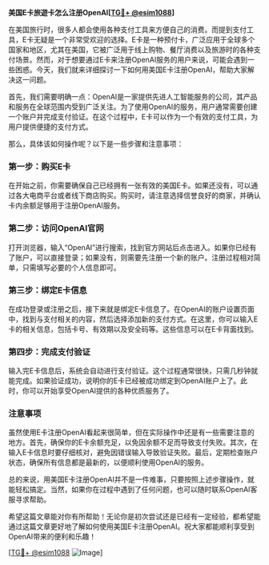 **美国E卡旅遊卡怎么注册OpenAI[[TG💪+ @esim1088](https://t.me/s/esim1088)]**

在美国旅行时，很多人都会使用各种支付工具来方便自己的消费。而提到支付工具，E卡无疑是一个非常受欢迎的选择。E卡是一种预付卡，广泛应用于全球多个国家和地区，尤其在美国，它被广泛用于线上购物、餐厅消费以及旅游时的各种支付场景。然而，对于想要通过E卡来注册OpenAI服务的用户来说，可能会遇到一些困惑。今天，我们就来详细探讨一下如何用美国E卡注册OpenAI，帮助大家解决这一问题。

首先，我们需要明确一点：OpenAI是一家提供先进人工智能服务的公司，其产品和服务在全球范围内受到广泛关注。为了使用OpenAI的服务，用户通常需要创建一个账户并完成支付验证。在这个过程中，E卡可以作为一个有效的支付工具，为用户提供便捷的支付方式。

那么，具体该如何操作呢？以下是一些步骤和注意事项：

### 第一步：购买E卡

在开始之前，你需要确保自己已经拥有一张有效的美国E卡。如果还没有，可以通过各大电商平台或者线下商店购买。购买时，请注意选择信誉良好的商家，并确认卡内余额足够用于注册OpenAI服务。

### 第二步：访问OpenAI官网

打开浏览器，输入“OpenAI”进行搜索，找到官方网站后点击进入。如果你已经有了账户，可以直接登录；如果没有，则需要先注册一个新的账户。注册过程相对简单，只需填写必要的个人信息即可。

### 第三步：绑定E卡信息

在成功登录或注册之后，接下来就是绑定E卡信息了。在OpenAI的账户设置页面中，找到与支付相关的内容，然后选择添加新的支付方式。在这里，你可以输入E卡的相关信息，包括卡号、有效期以及安全码等。这些信息可以在E卡背面找到。

### 第四步：完成支付验证

输入完E卡信息后，系统会自动进行支付验证。这个过程通常很快，只需几秒钟就能完成。如果验证成功，说明你的E卡已经被成功绑定到OpenAI账户上了。此时，你可以开始享受OpenAI提供的各种优质服务了。

### 注意事项

虽然使用E卡注册OpenAI看起来很简单，但在实际操作中还是有一些需要注意的地方。首先，确保你的E卡余额充足，以免因余额不足而导致支付失败。其次，在输入E卡信息时要仔细核对，避免因错误输入导致验证失败。最后，定期检查账户状态，确保所有信息都是最新的，以便顺利使用OpenAI的服务。

总的来说，用美国E卡注册OpenAI并不是一件难事，只要按照上述步骤操作，就能轻松搞定。当然，如果你在过程中遇到了任何问题，也可以随时联系OpenAI客服寻求帮助。

希望这篇文章能对你有所帮助！无论你是初次尝试还是已经有一定经验，都希望能通过这篇文章更好地了解如何使用美国E卡注册OpenAI。祝大家都能顺利享受到OpenAI带来的便利和乐趣！

[[TG💪+ @esim1088](https://t.me/s/esim1088) ![Image](https://i.postimg.cc/4NQfJmqS/Snipaste-2025-05-13-00-14-12.png)]